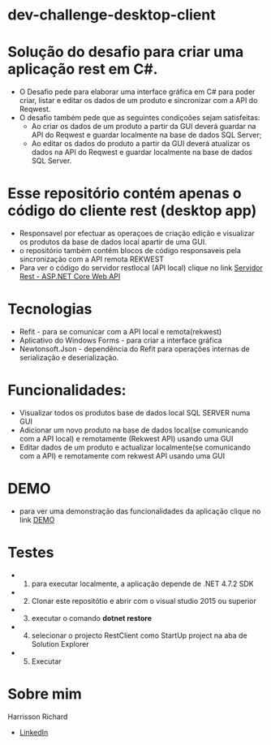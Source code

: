 # dev-challenge-desktop-client
# Solução do desafio para criar uma aplicação rest em C#.
* O Desafio pede para elaborar uma interface gráfica em C# para poder criar, listar e editar os dados de um produto e sincronizar com a API do Reqwest.
* O desafio também pede que as seguintes condiçoões sejam satisfeitas:
  - Ao criar os dados de um produto a partir da GUI deverá guardar na API do Reqwest e guardar localmente na base de dados SQL Server;
  - Ao editar os dados do produto a partir da GUI deverá atualizar os dados na API do Reqwest e guardar localmente na base de dados SQL Server.

# Esse repositório contém apenas o código do cliente rest (desktop app)
* Responsavel por efectuar as operaçoes de criação edição e visualizar os produtos da base de dados local apartir de uma GUI.
* o repositório também contém blocos de código responsaveis pela sincronização com a API remota REKWEST
* Para ver o código do servidor restlocal (API local) clique no link <a href="https://github.com/HarrissonRichard/dev-challenge-webapi" target="_blank">Servidor Rest - ASP.NET Core Web API </a>

# Tecnologias
- Refit - para se comunicar com a API local e remota(rekwest)
- Aplicativo do Windows Forms - para criar a interface gráfica
- Newtonsoft.Json - dependência do Refit para operações internas de serialização e deserialização.

# Funcionalidades:
* Visualizar todos os produtos base de dados local SQL SERVER numa GUI
* Adicionar um novo produto na base de dados local(se comunicando com a API local) e remotamente (Rekwest API) usando uma GUI 
* Editar dados de um produto e actualizar localmente(se comunicando com a API) e remotamente com rekwest API usando uma GUI
# DEMO
* para ver uma demonstração das funcionalidades da aplicação clique no link <a href="https://youtu.be/-x6EJRh0ELA">DEMO</a> 

# Testes
- 1. para executar localmente, a aplicação depende de .NET 4.7.2 SDK
- 2. Clonar este repositótio e abrir com o visual studio 2015 ou superior
- 3. executar o comando <b>dotnet restore</b>
- 4. selecionar o projecto RestClient como StartUp project na aba de Solution Explorer
- 5. Executar 


# Sobre mim
Harrisson Richard
- <a href="https://www.linkedin.com/in/harrisson-richard/">LinkedIn</a>
